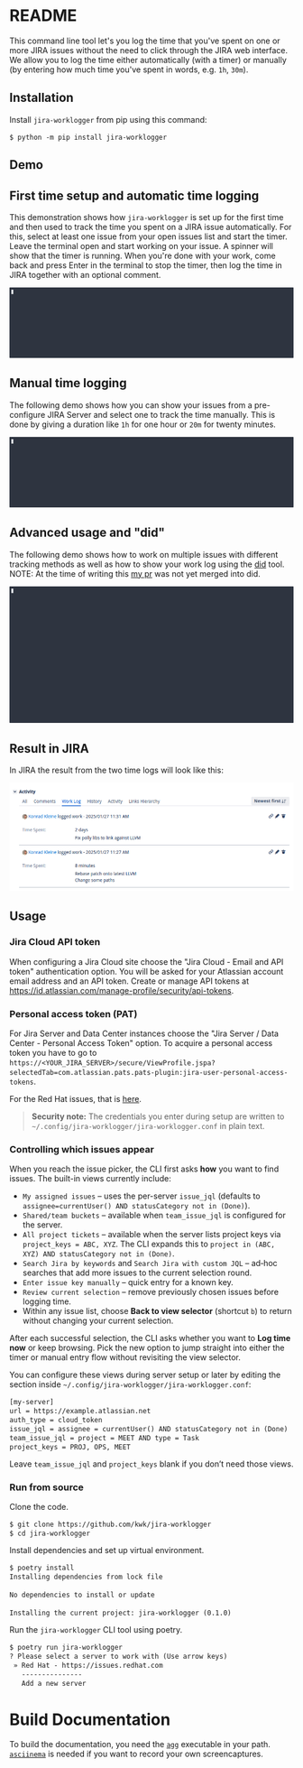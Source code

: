 README
======

This command line tool let's you log the time that you've spent on one or more
JIRA issues without the need to click through the JIRA web interface. We allow
you to log the time either automatically (with a timer) or manually (by entering
how much time you've spent in words, e.g. `1h`, `30m`).

Installation
------------

Install `jira-worklogger` from pip using this command:

```console
$ python -m pip install jira-worklogger
```

Demo
----

First time setup and automatic time logging
-------------------------------------------

This demonstration shows how `jira-worklogger` is set up for the first time and
then used to track the time you spent on a JIRA issue automatically. For this,
select at least one issue from your open issues list and start the timer. Leave the
terminal open and start working on your issue. A spinner will show that the timer is
running. When you're done with your work, come back and press Enter in the
terminal to stop the timer, then log the time in JIRA together with an optional
comment.

![](docs/screencapture/automatic-time-logging.gif)

Manual time logging
-------------------

The following demo shows how you can show your issues from a pre-configure JIRA
Server and select one to track the time manually. This is done by giving a
duration like `1h` for one hour or `20m` for twenty minutes.

![](docs/screencapture/manual-time-logging.gif)

Advanced usage and "did"
------------------------

The following demo shows how to work on multiple issues with different tracking methods
as well as how to show your work log using the [did](https://github.com/psss/did) tool.
NOTE: At the time of writing this [my pr](https://github.com/psss/did/pull/429) was not
yet merged into did.

![](docs/screencapture/jira-worklogger-and-did.gif)


Result in JIRA
--------------

In JIRA the result from the two time logs will look like this:

![](docs/screencapture/jira-result.png)

Usage
-----

### Jira Cloud API token

When configuring a Jira Cloud site choose the "Jira Cloud - Email and API token"
authentication option. You will be asked for your Atlassian account email address
and an API token. Create or manage API tokens at
<https://id.atlassian.com/manage-profile/security/api-tokens>.

### Personal access token (PAT)

For Jira Server and Data Center instances choose the "Jira Server / Data Center -
Personal Access Token" option. To acquire a personal access token you have to go to
`https://<YOUR_JIRA_SERVER>/secure/ViewProfile.jspa?selectedTab=com.atlassian.pats.pats-plugin:jira-user-personal-access-tokens`.

For the Red Hat issues, that is [here](https://issues.redhat.com/secure/ViewProfile.jspa?selectedTab=com.atlassian.pats.pats-plugin:jira-user-personal-access-tokens).

> **Security note:** The credentials you enter during setup are written to
> `~/.config/jira-worklogger/jira-worklogger.conf` in plain text.

### Controlling which issues appear

When you reach the issue picker, the CLI first asks **how** you want to find
issues. The built-in views currently include:

- `My assigned issues` – uses the per-server `issue_jql` (defaults to
  `assignee=currentUser() AND statusCategory not in (Done)`).
- `Shared/team buckets` – available when `team_issue_jql` is configured for the
  server.
- `All project tickets` – available when the server lists project keys via
  `project_keys = ABC, XYZ`. The CLI expands this to
  `project in (ABC, XYZ) AND statusCategory not in (Done)`.
- `Search Jira by keywords` and `Search Jira with custom JQL` – ad‑hoc searches
  that add more issues to the current selection round.
- `Enter issue key manually` – quick entry for a known key.
- `Review current selection` – remove previously chosen issues before logging
  time.
- Within any issue list, choose **Back to view selector** (shortcut `b`) to
  return without changing your current selection.

After each successful selection, the CLI asks whether you want to **Log time now**
or keep browsing. Pick the new option to jump straight into either the timer or
manual entry flow without revisiting the view selector.

You can configure these views during server setup or later by editing the
section inside `~/.config/jira-worklogger/jira-worklogger.conf`:

```
[my-server]
url = https://example.atlassian.net
auth_type = cloud_token
issue_jql = assignee = currentUser() AND statusCategory not in (Done)
team_issue_jql = project = MEET AND type = Task
project_keys = PROJ, OPS, MEET
```

Leave `team_issue_jql` and `project_keys` blank if you don’t need those views.

### Run from source

Clone the code.

```console
$ git clone https://github.com/kwk/jira-worklogger
$ cd jira-worklogger
```

Install dependencies and set up virtual environment.

```console
$ poetry install
Installing dependencies from lock file

No dependencies to install or update

Installing the current project: jira-worklogger (0.1.0)
```

Run the `jira-worklogger` CLI tool using poetry.

```console
$ poetry run jira-worklogger
? Please select a server to work with (Use arrow keys)
 » Red Hat - https://issues.redhat.com
   ---------------
   Add a new server
```

Build Documentation
===================

To build the documentation, you need the
[`agg`](https://github.com/asciinema/agg) executable in your path.
[`asciinema`](https://github.com/asciinema/asciinema) is needed if you want to
record your own screencaptures.
